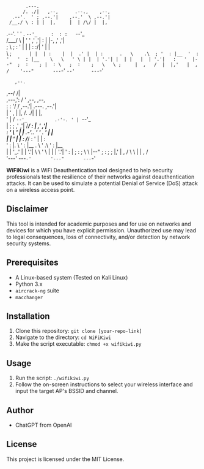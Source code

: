 

                                               
                                               
           .---.                               
          /. ./|   ,--,      .--.,    ,--,     
      .--'.  ' ; ,--.'|    ,--.'  \ ,--.'|     
     /__./ \ : | |  |,     |  | /\/ |  |,      
 .--'.  '   \' . `--'_     :  : :   `--'_      
/___/ \ |    ' ' ,' ,'|    :  | |-, ,' ,'|     
;   \  \;      : '  | |    |  : :/| '  | |     
 \   ;  `      | |  | :    |  |  .' |  | :     
  .   \    .\  ; '  : |__  '  : '   '  : |__   
   \   \   ' \ | |  | '.'| |  | |   |  | '.'|  
    :   '  |--"  ;  :    ; |  : \   ;  :    ;  
     \   \ ;     |  ,   /  |  |,'   |  ,   /   
      '---"       ---`-'   `--'      ---`-'    
                                               
                                               
       ,--.                                    
   ,--/  /|                                    
,---,': / '   ,--,                     ,--,    
:   : '/ /  ,--.'|             .---. ,--.'|    
|   '   ,   |  |,             /. ./| |  |,     
'   |  /    `--'_          .-'-. ' | `--'_     
|   ;  ;    ,' ,'|        /___/ \: | ,' ,'|    
:   '   \   '  | |     .-'.. '   ' . '  | |    
|   |    '  |  | :    /___/ \:     ' |  | :    
'   : |.  \ '  : |__  .   \  ' .\    '  : |__  
|   | '_\.' |  | '.'|  \   \   ' \ | |  | '.'| 
'   : |     ;  :    ;   \   \  |--"  ;  :    ; 
;   |,'     |  ,   /     \   \ |     |  ,   /  
'---'        ---`-'       '---"       ---`-'   
                                               

**WiFiKiwi** is a WiFi Deauthentication tool designed to help security professionals test the resilience of their networks against deauthentication attacks. It can be used to simulate a potential Denial of Service (DoS) attack on a wireless access point.
## Disclaimer
This tool is intended for academic purposes and for use on networks and devices for which you have explicit permission. Unauthorized use may lead to legal consequences, loss of connectivity, and/or detection by network security systems.
## Prerequisites
- A Linux-based system (Tested on Kali Linux)
- Python 3.x
- `aircrack-ng` suite
- `macchanger`
## Installation
1. Clone this repository: `git clone [your-repo-link]`
2. Navigate to the directory: `cd WiFiKiwi`
3. Make the script executable: `chmod +x wifikiwi.py`
## Usage
1. Run the script: `./wifikiwi.py`
2. Follow the on-screen instructions to select your wireless interface and input the target AP's BSSID and channel.
## Author
- ChatGPT from OpenAI
## License
This project is licensed under the MIT License.
```
